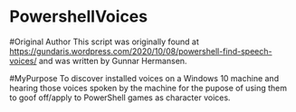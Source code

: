 # PowershellVoices

#Original Author
This script was originally found at https://gundaris.wordpress.com/2020/10/08/powershell-find-speech-voices/ and was written by Gunnar Hermansen.

#MyPurpose
To discover installed voices on a Windows 10 machine and hearing those voices spoken by the machine for the pupose of using them to goof off/apply to PowerShell games as character voices.
